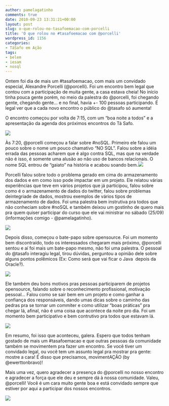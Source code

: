 ```yaml
---
author: pamelagatinho
comments: true
date: 2010-09-23 13:31:21+00:00
layout: post
slug: o-que-rolou-no-tasafoemacao-com-porcelli
title: 'O que rolou no #tasafoemacao com @porcelli'
wordpress_id: 1156
categories:
- TáSafo em Ação
tags:
- belem
- iesam
- nosql
---
```


Ontem foi dia de mais um #tasafoemacao, com mais um convidado especial, Alexandre Porcelli (@porcelli). Foi um encontro bem legal que contou com a participação de muita gente, a casa estava cheia! No início tinha pouca gente porém, no meio da palestra do @porcelli, foi chegando gente, chegando gente... e no final, havia +- 100 pessoas participando. É legal ver que a cada novo encontro o público do @tasafo só aumenta!




O encontro começou por volta de 7:15, com um “boa noite a todos” e a apresentação da agenda dos próximos encontros do Tá Safo.




[![](http://tasafo.files.wordpress.com/2010/09/agenda.jpg?w=300)](http://tasafo.files.wordpress.com/2010/09/agenda.jpg)




<!-- more -->




Às 7:20, @porcelli começou a falar sobre #noSQL. Primeiro ele falou um pouco sobre o nome um pouco chamativo “NO SQL”. Falou sobre a idéia errada das pessoas acharem que é algo contra SQL, mas que na verdade não é isso, é somente uma alusão ao não uso de bancos relacionais. O nome SQL entrou de “gaiato” na história e acabou soando bem.[![](http://tasafo.files.wordpress.com/2010/09/dsc01495.jpg?w=300)](http://tasafo.files.wordpress.com/2010/09/dsc01495.jpg)




Porcelli falou sobre todo o problema gerado em cima do armazenamento dos dados e em como isso pode impactar em um projeto. Ele relatou várias experiências que teve em vários projetos que já participou, falou sobre como é o armazenamento de dados do twitter, falou sobre problemas deintegriade de dados, mostrou exemplos de vários tipos de armazenamento de dados. Foi uma palestra bem instrutiva pra todos que não conheciam sobre #noSQL e também deixou um gostinho de quero mais pra quem quiser participar do curso que ele vai ministrar no sábado (25/09) (informações comigo - @pamelagatinho).




[![](http://tasafo.files.wordpress.com/2010/09/dsc01491.jpg?w=300)](http://tasafo.files.wordpress.com/2010/09/dsc01491.jpg)




Depois disso, começou o bate-papo sobre opensource. Foi um momento bem discontraído, todo os interessados chegaram mais próximo, @porcelli sentou e aí foi mais um bate-papo mesmo, não foi uma palestra. O pessoal do @tasafo interagiu legal, tirou dúvidas, perguntou a opinião dele sobre alguns pontos polêmicos (Ex: Como será que vai ficar o Java  depois da Oracle?).




[![](http://tasafo.files.wordpress.com/2010/09/dsc01500.jpg?w=300)](http://tasafo.files.wordpress.com/2010/09/dsc01500.jpg)




Ele também deu bons motivos pras pessoas participarem de projetos opensource, falando sobre o reconhecimento profissional, motivação pessoal... Falou como se sair bem em um projeto e como ganhar a confiança dos responsáveis, dando umas dicas sobre o caminho das pedras pra se tornar um commiter e como utilizar “boas práticas” pra chegar lá, afinal, não é uma coisa que acontece da noite pro dia. Foi um momento bem participativo e bem contrutivo pra todos que estavam lá.




[![](http://tasafo.files.wordpress.com/2010/09/dsc01502.jpg?w=300)](http://tasafo.files.wordpress.com/2010/09/dsc01502.jpg)




Em resumo, foi isso que aconteceu, galera. Espero que todos tenham gostado de mais um #tasafoemacao e que outras pessoas da comunidade também se movimentem pra fazer um encontro. Se você tiver um convidado legal, ou você tem um assunto legal pra mostrar pra gente: mostre a cara! É disso que precisamos, movimentAÇÃO (by @ewerttonbravo)!




Mais uma vez, quero agradecer a presença do @porcelli no nosso encontro e agradecer a força que ele deu e sempre dá à nossa comunidade. Valeu, @porcelli! Você é um cara muito gente boa e está convidado sempre que estiver por aqui a participar dos nossos encontros.




[![](http://tasafo.files.wordpress.com/2010/09/dsc01505.jpg?w=300)](http://tasafo.files.wordpress.com/2010/09/dsc01505.jpg)
